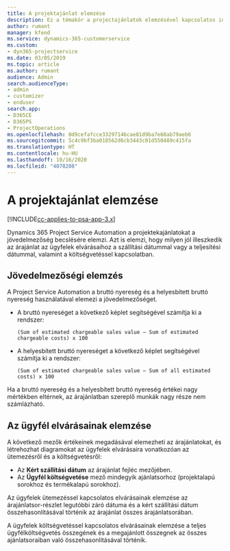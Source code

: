 ```yaml
---
title: A projektajánlat elemzése
description: Ez a témakör a projectajánlatok elemzésével kapcsolatos információkat tartalmaz.
author: rumant
manager: kfend
ms.service: dynamics-365-customerservice
ms.custom:
- dyn365-projectservice
ms.date: 03/05/2019
ms.topic: article
ms.author: rumant
audience: Admin
search.audienceType:
- admin
- customizer
- enduser
search.app:
- D365CE
- D365PS
- ProjectOperations
ms.openlocfilehash: 0d9cefafcce33297146cae81d9ba7e68ab79aeb6
ms.sourcegitcommit: 5c4c9bf3ba018562d6cb3443c01d550489c415fa
ms.translationtype: HT
ms.contentlocale: hu-HU
ms.lasthandoff: 10/16/2020
ms.locfileid: "4078208"
---
```

# <a name="analysis-of-project-quotes"></a>A projektajánlat elemzése

[!INCLUDE[cc-applies-to-psa-app-3.x](../includes/cc-applies-to-psa-app-3x.md)]

Dynamics 365 Project Service Automation a projektekajánlatokat a jövedelmezőség becslésére elemzi. Azt is elemzi, hogy milyen jól illeszkedik az árajánlat az ügyfelek elvárásaihoz a szállítási dátummal vagy a teljesítési dátummal, valamint a költségvetéssel kapcsolatban.

## <a name="profitability-analysis"></a>Jövedelmezőségi elemzés

A Project Service Automation a bruttó nyereség és a helyesbített bruttó nyereség használatával elemezi a jövedelmezőséget.

- A bruttó nyereséget a következő képlet segítségével számítja ki a rendszer:

  `
    (Sum of estimated chargeable sales value – Sum of estimated chargeable costs) x 100
  `
- A helyesbített bruttó nyereséget a következő képlet segítségével számítja ki a rendszer:

  `
    (Sum of estimated chargeable sales value – Sum of all estimated costs) x 100
  `

Ha a bruttó nyereség és a helyesbített bruttó nyereség értékei nagy mértékben eltérnek, az árajánlatban szereplő munkák nagy része nem számlázható.

## <a name="analysis-of-customer-expectations"></a>Az ügyfél elvárásainak elemzése

A következő mezők értékeinek megadásával elemezheti az árajánlatokat, és létrehozhat diagramokat az ügyfelek elvárásaira vonatkozóan az ütemezésről és a költségvetésről:

- Az **Kért szállítási dátum** az árajánlat fejléc mezőjében.
- Az **Ügyfél költségvetése** mező mindegyik ajánlatsorhoz (projektalapú sorokhoz és termékalapú sorokhoz).

Az ügyfelek ütemezéssel kapcsolatos elvárásainak elemzése az árajánlatsor-részlet legutóbbi záró dátuma és a kért szállítási dátum összehasonlításával történik az árajánlat összes árajánlatsorában.

A ügyfelek költségvetéssel kapcsolatos elvárásainak elemzése a teljes ügyfélköltségvetés összegének és a megajánlott összegnek az összes ajánlatsoraiban való összehasonlításával történik.
